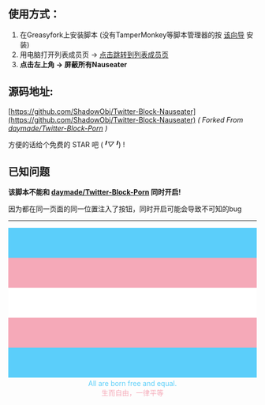 ## 使用方式：
1. 在Greasyfork上安装脚本 (没有TamperMonkey等脚本管理器的按 [该向导](https://greasyfork.org/zh-CN) 安装)
2. 用电脑打开列表成员页 -> [点击跳转到列表成员页](https://twitter.com/i/lists/1685183911725252608)
4. **点击左上角 -> 屏蔽所有Nauseater**

## 源码地址:

[https://github.com/ShadowObj/Twitter-Block-Nauseater](https://github.com/ShadowObj/Twitter-Block-Nauseater)
*( Forked From [daymade/Twitter-Block-Porn](https://github.com/daymade/Twitter-Block-Porn) )*

方便的话给个免费的 STAR 吧 (*╹▽╹*) !

## 已知问题

**该脚本不能和 [daymade/Twitter-Block-Porn](https://github.com/daymade/Twitter-Block-Porn) 同时开启!**

因为都在同一页面的同一位置注入了按钮，同时开启可能会导致不可知的bug

---
<img src="imgs\icon.svg" width="512" />

<center><font color="#5bcffa">All are born free and equal.</font></center>

<center><font color="#f5abb9">生而自由，一律平等</font></center>

